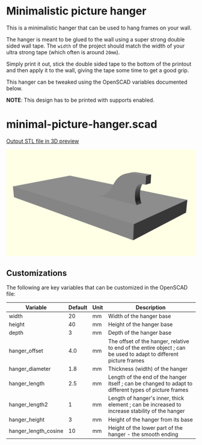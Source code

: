 # Minimalistic picture hanger

This is a minimalistic hanger that can be used to hang frames on your wall.

The hanger is meant to be glued to the wall using a super strong double sided wall tape. The `width` of the project should match the width of your ultra strong tape (which often is around `20mm`).

Simply print it out, stick the double sided tape to the bottom of the printout and then apply it to the wall, giving the tape some time to get a good grip.

This hanger can be tweaked using the OpenSCAD variables documented below.

**NOTE**: This design has to be printed with supports enabled.

# minimal-picture-hanger.scad

[Output STL file in 3D preview](./minimal-picture-hanger.stl)

![Preview](./minimal-picture-hanger.png)

## Customizations

The following are key variables that can be customized in the OpenSCAD file:

| Variable             | Default | Unit | Description                                                                                                       |
|----------------------|---------|------|-------------------------------------------------------------------------------------------------------------------|
| width                | 20      | mm   | Width of the hanger base                                                                                          |
| height               | 40      | mm   | Height of the hanger base                                                                                         |
| depth                | 3       | mm   | Depth of the hanger base                                                                                          |
| hanger_offset        | 4.0     | mm   | The offset of the hanger, relative to end of the entire object ; can be used to adapt to different picture frames |
| hanger_diameter      | 1.8     | mm   | Thickness (width) of the hanger                                                                                   |
| hanger_length        | 2.5     | mm   | Length of the end of the hanger itself ; can be changed to adapt to different types of picture frames             |
| hanger_length2       | 1       | mm   | Length of hanger's inner, thick element ; can be increased to increase stability of the hanger                    |
| hanger_height        | 3       | mm   | Height of the hanger from its base                                                                                |
| hanger_length_cosine | 10      | mm   | Height of the lower part of the hanger - the smooth ending                                                        |
